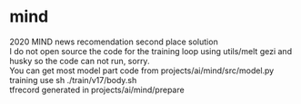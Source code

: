 # mind  
2020 MIND news recomendation second place solution  
I do not open source the code for the training loop using utils/melt gezi and husky so the code can not run, sorry.  
You can get most model part code from projects/ai/mind/src/model.py   
training use sh ./train/v17/body.sh  
tfrecord generated in projects/ai/mind/prepare    


